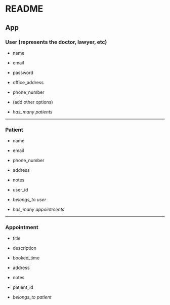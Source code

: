 # README

## App

### User (represents the doctor, lawyer, etc)
- name
- email
- password
- office_address
- phone_number
- (add other options)

- *has_many patients*

---

### Patient
- name
- email
- phone_number
- address
- notes
- user_id

- *belongs_to user*
- *has_many appointments*

---

### Appointment
- title
- description
- booked_time
- address
- notes
- patient_id

- *belongs_to patient*
